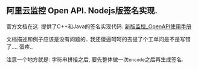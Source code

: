 ## 阿里云监控 Open API. Nodejs版签名实现.

官方文档在这. 提供了C++和Java的签名实现代码. [新版监控_OpenAPI使用手册](https://help.aliyun.com/document_detail/cms/API_References/New_Metric_OpenAPI_Reference/API_Guide.html?spm=5176.doccms/API_References/New_Metric_OpenAPI_Reference/Method.3.3.uOPw9j)

文档描述和例子应该是没有问题的.. 我还傻逼呵呵的去提了个工单问是不是写错了.... 蛋疼..

注意一个地方就是: 字符串拼接之后, 要先整体做一次`encode`之后再生成签名.